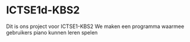 # ICTSE1d-KBS2
Dit is ons project voor ICTSE1-KBS2
We maken een programma waarmee gebruikers piano kunnen leren spelen
